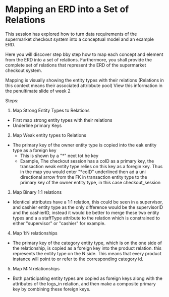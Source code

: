 # Mapping an ERD into a Set of Relations

This session has explored how to turn data requirements of the supermarket checkout system into a conceptual model and an example ERD.

Here you will discover step bby step how to map each concept and element from the ERD into a set of relations. Furthermore, you shall provide the complete set of relations that represent the ERD of the supermarket checkout system. 

Mapping is visually showing the entity types with their relations (Relations in this context means their associated attribbute pool)
View this information in the penultimate slide of week 2

Steps: 

1. Map Strong Entity Types to Relations 
  - First map strong entity types with their relations 
  - Underline primary Keys 
2. Map Weak entity types to Relations 
  - The primary key of the owner entity type is copied into the eak entity type as a foreign key 
    - This is shown by a "*" next tot he key 
    - Example, The checkout session has a coID as a primary key, the transaction weak entity type relies on this key as a foregin key. Thus in the map you would enter "*coID" underlined then ad a uni directional arrow from the FK in transaction entity type to the primary key of the owner entity type, in this case checkout_session 
3. Map Binary 1:1 relations
  - Identical attributes have a 1:1 relation, this could be seen in a supervisor, and cashier entity type as the only difference would be the supervisorID and the cashierID, instead it would be better to merge these two entity types and a a staffType attribute to the relation which is constrained to either "supervisor" or "cashier" for example. 
4. Map 1:N relationships
  - The primary key of the category entity type, which is on the one side of the relationship, is copied as a foreign key into the product relation. this represents the entity type on the N side. This means that every product instance will point to or refer to the corresponding category id.
5. Map M:N relationships 
  - Both participating entity types are copied as foreign keys along with the attributes of the logs_in relation, and then make a composite primary key by combining these foreign keys.